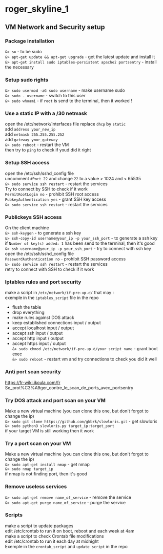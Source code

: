 # roger_skyline_1

## VM Network and Security setup

### Package installation
`&> su` - to be sudo<br>
`&> apt-get update && apt-get upgrade` - get the latest update and install it<br>
`&> apt-get install sudo iptables-persistent apache2 portsentry` - install the necessary
### Setup sudo rights
`&> sudo usermod -aG sudo username` - make username sudo<br>
`&> sudo - username` - switch to this user<br>
`&> sudo whoami` - if `root` is send to the terminal, then it worked !
### Use a static IP with a /30 netmask
open the /etc/network/interfaces file
replace `dhcp` by `static`<br>
add `address your_new_ip`<br>
add `netmask 255.255.255.252`<br>
add `gateway your_gateway`<br>
`&> sudo reboot` - restart the VM<br>
then try to `ping` to check if youd did it right
### Setup SSH access
open the /etc/ssh/sshd_config file<br>
uncomment `#Port 22` and change `22` to a value > 1024 and < 65535<br>
`&> sudo service ssh restart` - restart the services<br>
Try to connect by SSH to check if it work<br>
`PermitRootLogin no` - prohibit SSH root access<br>
`PubkeyAuthentication yes` - grant SSH key access<br>
`&> sudo service ssh restart` - restart the services
### Publickeys SSH access
On the client machine<br>
`&> ssh-keygen` - to generate a ssh key<br>
`&> ssh-copy-id username@your_ip -p your_ssh_port` - to generate a ssh key<br>
if `Number of key(s) added: 1` has been send to the terminal, then it's good<br>
`&> ssh username@your_ip -p your_ssh_port` - try to connect with ssh key<br>
open the /etc/ssh/sshd_config file<br>
`PasswordAuthentication no` - prohibit SSH password access<br>
`&> sudo service ssh restart` - restart the services<br>
retry to connect with SSH to check if it work
### Iptables rules and port security
make a script in `/etc/network/if-pre-up.d/` that may :<br>
exemple in the `iptables_script` file in the repo<br>
- flush the table<br>
- drop everything<br>
- make rules against DOS attack<br>
- keep established connections input / output<br>
- accept localhost input / output<br>
- accept ssh input / output<br>
- accept http input / output<br>
- accept https input / output<br>
`&> sudo chmod /etc/network/if-pre-up.d/your_script_name` - grant boot exec<br>
`&> sudo reboot` - restart vm and try connections to check you did it well
### Anti port scan security
https://fr-wiki.ikoula.com/fr Se_prot%C3%A9ger_contre_le_scan_de_ports_avec_portsentry
### Try DOS attack and port scan on your VM
Make a new virtual machine (you can clone this one, but don't forgot to change the ip)<br>
`&> sudo git clone https://github.com/gkbrk/slowloris.git` - get slowloris<br>
`&> sudo python3 slowloris.py target_ip:target_port`<br>
if your target VM is still working then it work
### Try a port scan on your VM
Make a new virtual machine (you can clone this one, but don't forgot to change the ip)<br>
`&> sudo apt-get install nmap` - get nmap<br>
`&> sudo nmap target_ip`<br>
if nmap is not finding port, then it's good
### Remove useless services
`&> sudo apt-get remove name_of_service` - remove the service<br>
`&> sudo apt-get purge name_of_service` - purge the service
### Scripts
make a script to update packages<br>
edit /etc/crontab to run it on boot, reboot and each week at 4am<br>
make a script to check Crontab file modifications<br>
edit /etc/crontab to run it each day at midnight<br>
Exemple in the `crontab_script` and `update script` in the repo
